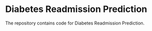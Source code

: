 # Diabetes Readmission Prediction
The repository contains code for Diabetes Readmission Prediction.
